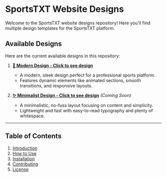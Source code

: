 # SportsTXT Website Designs

Welcome to the SportsTXT website designs repository! Here you'll find multiple design templates for the SportsTXT platform.

## Available Designs

Here are the current available designs in this repository:

1. **[🚀 Modern Design - Click to see design](https://sportstxt-website-designs.vercel.app/)**

   - A modern, sleek design perfect for a professional sports platform.
   - Features dynamic elements like animated sections, smooth transitions, and responsive layouts.

2. **[✨ Minimalist Design - Click to see design](#)** *(Coming Soon)*

   - A minimalistic, no-fuss layout focusing on content and simplicity.
   - Lightweight and fast with easy-to-read typography and plenty of whitespace.

---

## Table of Contents

1. [Introduction](#introduction)
2. [How to Use](#how-to-use)
3. [Installation](#installation)
4. [Contributing](#contributing)
5. [License](#license)
